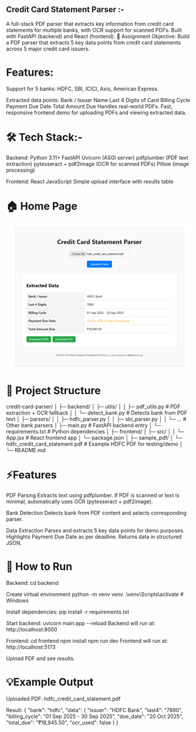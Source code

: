 ## Credit Card Statement Parser :-
A full-stack PDF parser that extracts key information from credit card statements for multiple banks, with OCR support for scanned PDFs. Built with FastAPI (backend) and React (frontend).
📄 Assignment Objective:
Build a PDF parser that extracts 5 key data points from credit card statements across 5 major credit card issuers.

# Features:
Support for 5 banks: HDFC, SBI, ICICI, Axis, American Express.

Extracted data points:
Bank / Issuer Name
Last 4 Digits of Card
Billing Cycle
Payment Due Date
Total Amount Due
Handles real-world PDFs.
Fast, responsive frontend demo for uploading PDFs and viewing extracted data.

# 🛠 Tech Stack:-
Backend:
Python 3.11+
FastAPI
Uvicorn (ASGI server)
pdfplumber (PDF text extraction)
pytesseract + pdf2image (OCR for scanned PDFs)
Pillow (image processing)

Frontend:
React
JavaScript
Simple upload interface with results table

# 🏠 Home Page
![Home Screenshot](./frontend/public/statement_parser_ui.png)

# 📁 Project Structure
credit-card-parser/
│
├─ backend/
│  ├─ utils/
│  │  ├─ pdf_utils.py          # PDF extraction + OCR fallback
│  │  └─ detect_bank.py        # Detects bank from PDF text
│  ├─ parsers/
│  │  ├─ hdfc_parser.py
│  │  ├─ sbi_parser.py
│  │  └─ ...                   # Other bank parsers
│  ├─ main.py                  # FastAPI backend entry
│  └─ requirements.txt         # Python dependencies
│
├─ frontend/
│  ├─ src/
│  │  └─ App.jsx               # React frontend app
│  └─ package.json
│
├─ sample_pdf/
│  └─ hdfc_credit_card_statement.pdf  # Example HDFC PDF for testing/demo
│
└─ README.md

# ⚡Features

PDF Parsing
Extracts text using pdfplumber.
If PDF is scanned or text is minimal, automatically uses OCR (pytesseract + pdf2image).

Bank Detection
Detects bank from PDF content and selects corresponding parser.

Data Extraction
Parses and extracts 5 key data points for demo purposes.
Highlights Payment Due Date as per deadline.
Returns data in structured JSON.


# 🚀 How to Run
Backend:
cd backend

Create virtual environment
python -m venv venv
.\venv\Scripts\activate   # Windows

Install dependencies:
pip install -r requirements.txt

Start backend:
uvicorn main:app --reload
Backend will run at: http://localhost:8000

Frontend:
cd frontend
npm install
npm run dev
Frontend will run at: http://localhost:5173

Upload PDF and see results.

# 💡Example Output

Uploaded PDF: hdfc_credit_card_statement.pdf

Result:
{
  "bank": "hdfc",
  "data": {
    "issuer": "HDFC Bank",
    "last4": "7890",
    "billing_cycle": "01 Sep 2025 - 30 Sep 2025",
    "due_date": "20 Oct 2025",
    "total_due": "₹18,945.50",
    "ocr_used": false
  }
}